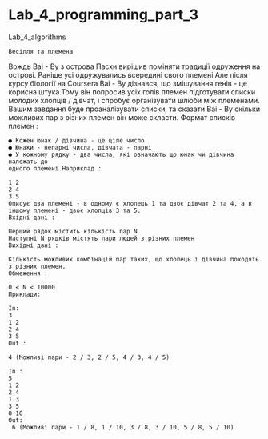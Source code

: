﻿# Lab_4_programming_part_3
Lab_4_algorithms

	Весілля та племена
Вождь Ваі - Ву з острова Пасхи вирішив поміняти традиції одруження на острові. Раніше усі одружувались всередині свого племені.Але після курсу біології на Coursera Ваі - Ву дізнався, що змішування генів - це корисна штука.Тому він попросив усіх голів племен підготувати списки молодих хлопців / дівчат, і спробує організувати шлюби між племенами. Вашим завдання буде проаналізувати списки, та сказати Ваі - Ву скільки можливих пар з різних племен він може скласти.
	Формат списків племен :

	● Кожен юнак / дівчина - це ціле число
	● Юнаки - непарні числа, дівчата - парні
	● У кожному рядку - два числа, які означають що юнак чи дівчина належать до
	одного племені.Наприклад :

	1 2
	2 4
	3 5
	Описує два племені - в одному є хлопець 1 та двоє дівчат 2 та 4, а в іншому племені - двоє хлопців 3 та 5.
	Вхідні дані :
	
	Перший рядок містить кількість пар N
	Наступні N рядків містять пари людей з різних племен
	Вихідні дані :

	Кількість можливих комбінацій пар таких, що хлопець і дівчина походять з різних племен.
	Обмеження :

	0 < N < 10000
	Приклади:
	
	In:
	3
	1 2
	2 4
	3 5
	Out :

   	4 (Можливі пари - 2 / 3, 2 / 5, 4 / 3, 4 / 5)

	In :
	5
	1 2
	2 4
	1 3
	3 5
	8 10
	Out:
  	 6 (Можливі пари - 1 / 8, 1 / 10, 3 / 8, 3 / 10, 5 / 8, 5 / 10)
